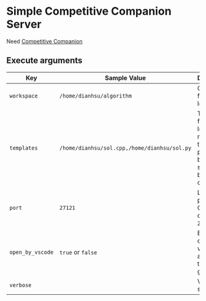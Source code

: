 # Simple Competitive Companion Server

Need [Competitive Companion](https://github.com/jmerle/competitive-companion)

## Execute arguments

| Key              | Sample Value                                 | Description                                                                     |
| ---------------- | -------------------------------------------- | ------------------------------------------------------------------------------- |
| `workspace`      | `/home/dianhsu/algorithm`                    | Generate file location.                                                         |
| `templates`      | `/home/dianhsu/sol.cpp,/home/dianhsu/sol.py` | Template file location, multiple templates path should be seperated by a comma. |
| `port`           | `27121`                                      | Listening port of CCS, default is `27121`.                                      |
| `open_by_vscode` | `true` or `false`                            | Enable open vscode after templates generated.                                   |
| `verbose`        |                                              | Verbose show logs.                                                              |
